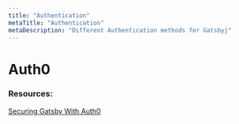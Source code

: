 ```yaml
---
title: "Authentication"
metaTitle: "Authentication"
metaDescription: "Different Authentication methods for Gatsbyj"
---
```



# Auth0

### Resources:
[Securing Gatsby With Auth0](https://auth0.com/blog/securing-gatsby-with-auth0/)